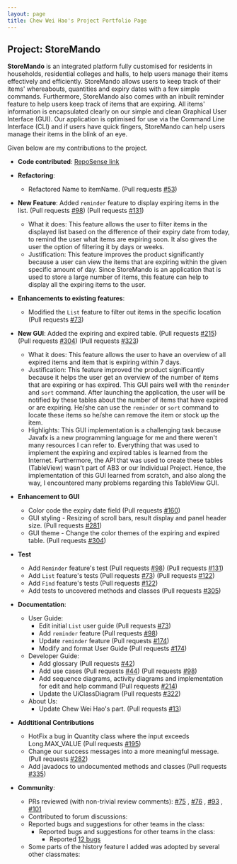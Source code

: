 ```yaml
---
layout: page
title: Chew Wei Hao's Project Portfolio Page
---
```


## Project: StoreMando

**StoreMando** is an integrated platform fully customised for residents in households, residential colleges and halls,
to help users manage their items effectively and efficiently. StoreMando allows users to keep track of their items'
whereabouts, quantities and expiry dates with a few simple commands. Furthermore, StoreMando also comes with an inbuilt
reminder feature to help users keep track of items that are expiring. All items' information is encapsulated clearly on
our simple and clean Graphical User Interface (GUI). Our application is optimised for use via the Command Line
Interface (CLI) and if users have quick fingers, StoreMando can help users manage their items in the blink of an eye.

Given below are my contributions to the project.

* **Code
  contributed**: [RepoSense link](https://nus-cs2103-ay2021s2.github.io/tp-dashboard/?search=chewwh&sort=groupTitle&sortWithin=title&since=2021-02-19&timeframe=commit&mergegroup=&groupSelect=groupByRepos&breakdown=false&tabOpen=true&zFR=false&tabType=zoom&until=2021-03-20&zA=chewwh09&zR=AY2021S2-CS2103T-W10-2%2Ftp%5Bmaster%5D&zACS=237.52133946158898&zS=2021-02-19&zFS=&zU=2021-03-20&zMG=undefined&zFTF=commit&zFGS=groupByRepos)

* **Refactoring**:
    * Refactored Name to itemName.
      (Pull requests [\#53](https://github.com/AY2021S2-CS2103T-W10-2/tp/pull/53))

* **New Feature**: Added `reminder` feature to display expiring items in the list.
  (Pull requests [\#98](https://github.com/AY2021S2-CS2103T-W10-2/tp/pull/98))
  (Pull requests [\#131](https://github.com/AY2021S2-CS2103T-W10-2/tp/pull/131))
    * What it does: This feature allows the user to filter items in the displayed list based on the difference of their
      expiry date from today, to remind the user what items are expiring soon. It also gives the user the option of 
      filtering it by days or weeks.
    * Justification: This feature improves the product significantly because a user can view the items that are expiring
      within the given specific amount of day. Since StoreMando is an application that is used to store a large number 
      of items, this feature can help to display all the expiring items to the user.

* **Enhancements to existing features**:
    * Modified the `List` feature to filter out items in the specific location
      (Pull requests [\#73](https://github.com/AY2021S2-CS2103T-W10-2/tp/pull/73))
    
* **New GUI**: Added the expiring and expired table.
  (Pull requests [\#215](https://github.com/AY2021S2-CS2103T-W10-2/tp/pull/215))
  (Pull requests [\#304](https://github.com/AY2021S2-CS2103T-W10-2/tp/pull/304))
  (Pull requests [\#323](https://github.com/AY2021S2-CS2103T-W10-2/tp/pull/323))
    * What it does: This feature allows the user to have an overview of all expired items and item that is expiring 
      within 7 days.
    * Justification: This feature improved the product significantly because it helps the user get an overview of the 
      number of items that are expiring or has expired. This GUI pairs well with the `reminder` and `sort` command. 
      After launching the application, the user will be notified by these tables about the number of items that have 
      expired or are expiring. He/she can use the `reminder` or `sort` command to locate these items so he/she can 
      remove the item or stock up the item.
    * Highlights: This GUI implementation is a challenging task because Javafx is a new programming language for me and
      there weren't many resources I can refer to. Everything that was used to implement the expiring and expired tables
      is learned from the Internet. Furthermore, the API that was used to create these tables (TableView) wasn't part of
      AB3 or our Individual Project. Hence, the implementation of this GUI learned from scratch, and also along the way,
      I encountered many problems regarding this TableView GUI.
    
* **Enhancement to GUI**
    * Color code the expiry date field 
      (Pull requests [\#160](https://github.com/AY2021S2-CS2103T-W10-2/tp/pull/160))
    * GUI styling - Resizing of scroll bars, result display and panel header size.
      (Pull requests [\#281](https://github.com/AY2021S2-CS2103T-W10-2/tp/pull/281))
    * GUI theme - Change the color themes of the expiring and expired table.
      (Pull requests [\#304](https://github.com/AY2021S2-CS2103T-W10-2/tp/pull/304))
    
* **Test**
    * Add `Reminder` feature's test
      (Pull requests [\#98](https://github.com/AY2021S2-CS2103T-W10-2/tp/pull/98))
      (Pull requests [\#131](https://github.com/AY2021S2-CS2103T-W10-2/tp/pull/131))
    * Add `List` feature's tests
      (Pull requests [\#73](https://github.com/AY2021S2-CS2103T-W10-2/tp/pull/73))
      (Pull requests [\#122](https://github.com/AY2021S2-CS2103T-W10-2/tp/pull/122))
    * Add `Find` feature's tests 
      (Pull requests [\#122](https://github.com/AY2021S2-CS2103T-W10-2/tp/pull/122))
    * Add tests to uncovered methods and classes
      (Pull requests [\#305](https://github.com/AY2021S2-CS2103T-W10-2/tp/pull/305))
    

* **Documentation**:
    * User Guide:
        * Edit initial `List` user guide 
          (Pull requests [\#73](https://github.com/AY2021S2-CS2103T-W10-2/tp/pull/73))
        * Add `reminder` feature 
          (Pull requests [\#98](https://github.com/AY2021S2-CS2103T-W10-2/tp/pull/98))
        * Update `reminder` feature 
          (Pull requests [\#174](https://github.com/AY2021S2-CS2103T-W10-2/tp/pull/174))
        * Modify and format User Guide 
          (Pull requests [\#174](https://github.com/AY2021S2-CS2103T-W10-2/tp/pull/174))
    * Developer Guide:
        * Add glossary
          (Pull requests [\#42](https://github.com/AY2021S2-CS2103T-W10-2/tp/pull/42))
        * Add use cases
          (Pull requests [\#44](https://github.com/AY2021S2-CS2103T-W10-2/tp/pull/44))
          (Pull requests [\#98](https://github.com/AY2021S2-CS2103T-W10-2/tp/pull/98))
        * Add sequence diagrams, activity diagrams and implementation for edit and help command
          (Pull requests [\#214](https://github.com/AY2021S2-CS2103T-W10-2/tp/pull/214))
        * Update the UiClassDiagram
          (Pull requests [\#322](https://github.com/AY2021S2-CS2103T-W10-2/tp/pull/322))
    * About Us:
        * Update Chew Wei Hao's part. 
          (Pull requests [\#13](https://github.com/AY2021S2-CS2103T-W10-2/tp/pull/13))
    
* **Addtitional Contributions**
    * HotFix a bug in Quantity class where the input exceeds Long.MAX_VALUE
      (Pull requests [\#195](https://github.com/AY2021S2-CS2103T-W10-2/tp/pull/195))
    * Change our success messages into a more meaningful message.
      (Pull requests [\#282](https://github.com/AY2021S2-CS2103T-W10-2/tp/pull/282))
    * Add javadocs to undocumented methods and classes
      (Pull requests [\#335](https://github.com/AY2021S2-CS2103T-W10-2/tp/pull/335))

* **Community**:
    * PRs reviewed (with non-trivial review comments): [\#75](https://github.com/AY2021S2-CS2103T-W10-2/tp/pull/75)
      , [\#76](https://github.com/AY2021S2-CS2103T-W10-2/tp/pull/76)
      , [\#93](https://github.com/AY2021S2-CS2103T-W10-2/tp/pull/93)
      , [\#101](https://github.com/AY2021S2-CS2103T-W10-2/tp/pull/101)
    * Contributed to forum discussions:
    * Reported bugs and suggestions for other teams in the class:
      * Reported bugs and suggestions for other teams in the class:
        * Reported [12 bugs](https://github.com/chewwh09/ped/issues)
    * Some parts of the history feature I added was adopted by several other classmates:
    
